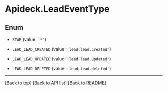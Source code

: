 # Apideck.LeadEventType

## Enum


* `STAR` (value: `'*'`)

* `LEAD_LEAD_CREATED` (value: `'lead.lead.created'`)

* `LEAD_LEAD_UPDATED` (value: `'lead.lead.updated'`)

* `LEAD_LEAD_DELETED` (value: `'lead.lead.deleted'`)


---

[[Back to top]](#) [[Back to API list]](../../../../README.md#documentation-for-api-endpoints) [[Back to README]](../../../../README.md)


